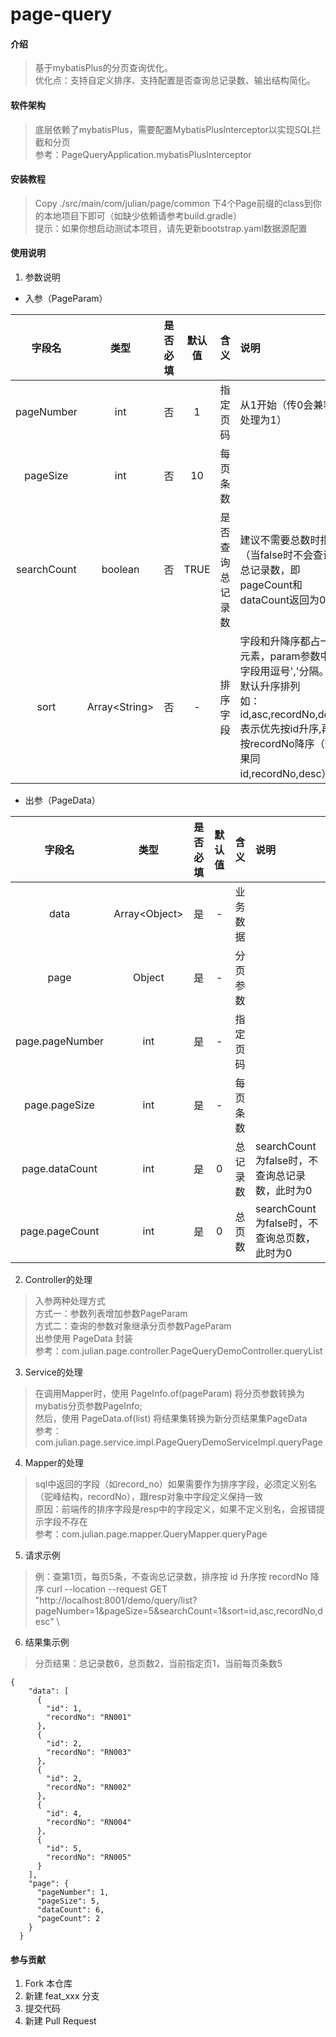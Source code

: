 # page-query

#### 介绍
>基于mybatisPlus的分页查询优化。<br>优化点：支持自定义排序、支持配置是否查询总记录数、输出结构简化。

#### 软件架构
>底层依赖了mybatisPlus，需要配置MybatisPlusInterceptor以实现SQL拦截和分页<br>参考：PageQueryApplication.mybatisPlusInterceptor

#### 安装教程

>Copy ./src/main/com/julian/page/common 下4个Page前缀的class到你的本地项目下即可（如缺少依赖请参考build.gradle）
><br>提示：如果你想启动测试本项目，请先更新bootstrap.yaml数据源配置

#### 使用说明

1. 参数说明
- 入参（PageParam）

|     字段名     | 类型 | 是否必填 | 默认值 |    含义    | 说明                                                                                                                   | 
|:----:|:----:|:----:|:----:|:----:|:---------------------------------------------------------------------------------------------------------------------|
| pageNumber  | int | 否 | 1 |   指定页码    | 从1开始（传0会兼容处理为1）                                                                                                      | 
|  pageSize   | int | 否 | 10 |   每页条数   |                                                                                                                      | 
| searchCount | boolean | 否 | TRUE | 是否查询总记录数 | 建议不需要总数时指定（当false时不会查询总记录数，即pageCount和dataCount返回为0）                                                                 | 
|    sort     | Array&lt;String> | 否 | - |   排序字段   | 字段和升降序都占一个元素，param参数中该字段用逗号','分隔。<br/>默认升序排列<br/>如：id,asc,recordNo,desc 表示优先按id升序,再按recordNo降序（效果同 id,recordNo,desc） | 

- 出参（PageData）

| 字段名 | 类型 | 是否必填 | 默认值 |  含义  | 说明                              | 
|:----:|:----:|:----:|:----:|:----:|:--------------------------------|
| data |Array&lt;Object>|  是   | - | 业务数据 |
| page |Object|  是   | - | 分页参数 |
| page.pageNumber | int |  是   | - | 指定页码 |
| page.pageSize | int |  是   | - | 每页条数 |
| page.dataCount | int |  是   | 0 | 总记录数 | searchCount为false时，不查询总记录数，此时为0 | 
| page.pageCount | int |  是   | 0 | 总页数  | searchCount为false时，不查询总页数，此时为0  | 

2. Controller的处理
> 入参两种处理方式<br>
>  方式一：参数列表增加参数PageParam<br>
>  方式二：查询的参数对象继承分页参数PageParam<br>
> 出参使用 PageData 封装<br>
> 参考：com.julian.page.controller.PageQueryDemoController.queryList
3. Service的处理
> 在调用Mapper时，使用 PageInfo.of(pageParam) 将分页参数转换为mybatis分页参数PageInfo;
> <br>然后，使用 PageData.of(list) 将结果集转换为新分页结果集PageData<br>
> 参考：com.julian.page.service.impl.PageQueryDemoServiceImpl.queryPage
4. Mapper的处理
> sql中返回的字段（如record_no）如果需要作为排序字段，必须定义别名（驼峰结构，recordNo），跟resp对象中字段定义保持一致
<br>原因：前端传的排序字段是resp中的字段定义，如果不定义别名，会报错提示字段不存在<br>
> 参考：com.julian.page.mapper.QueryMapper.queryPage
5. 请求示例
> 例：查第1页，每页5条，不查询总记录数，排序按 id 升序按 recordNo 降序
> curl --location --request GET "http://localhost:8001/demo/query/list?pageNumber=1&pageSize=5&searchCount=1&sort=id,asc,recordNo,desc" \
6. 结果集示例
> 分页结果：总记录数6，总页数2，当前指定页1，当前每页条数5
```
{
    "data": [
      {
        "id": 1,
        "recordNo": "RN001"
      },
      {
        "id": 2,
        "recordNo": "RN003"
      },
      {
        "id": 2,
        "recordNo": "RN002"
      },
      {
        "id": 4,
        "recordNo": "RN004"
      },
      {
        "id": 5,
        "recordNo": "RN005"
      }
    ],
    "page": {
      "pageNumber": 1,
      "pageSize": 5,
      "dataCount": 6,
      "pageCount": 2
    }
  }
```

#### 参与贡献

1.  Fork 本仓库
2.  新建 feat_xxx 分支
3.  提交代码
4.  新建 Pull Request
